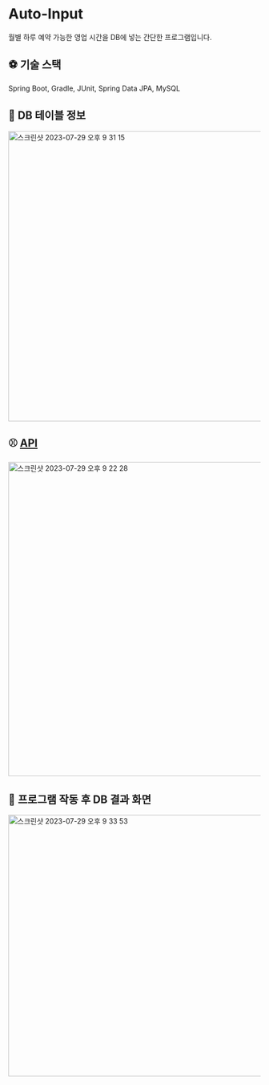 # Auto-Input
월별 하루 예약 가능한 영업 시간을 DB에 넣는 간단한 프로그램입니다. 

## ⚽️ <a>기술 스택</a>
Spring Boot, Gradle, JUnit, Spring Data JPA, MySQL

## 🏀 <a>DB 테이블 정보</a>
<img width="579" alt="스크린샷 2023-07-29 오후 9 31 15" src="https://github.com/youngrongcho/Auto-Input/assets/108881135/4bd6ff7b-d5a5-43c5-8203-2f46b21d977f">

## ⚾️ <a href="https://documenter.getpostman.com/view/26205687/2s9XxsWx9Y" target="_blank">API</a>
<img width="627" alt="스크린샷 2023-07-29 오후 9 22 28" src="https://github.com/youngrongcho/Auto-Input/assets/108881135/565e8ca2-2e7d-4741-a2f8-8a19c9747457">

## 🏐 <a>프로그램 작동 후 DB 결과 화면</a>
<img width="522" alt="스크린샷 2023-07-29 오후 9 33 53" src="https://github.com/youngrongcho/Auto-Input/assets/108881135/6d127f47-d3f2-4f17-91c8-5c768c16c0a9">
